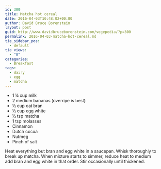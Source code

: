 ```yaml
---
id: 300
title: Matcha hot cereal
date: 2016-04-03T10:48:02+00:00
author: David Bruce Borenstein
layout: post
guid: http://www.davidbruceborenstein.com/vegepedia/?p=300
permalink: 2016-04-03-matcha-hot-cereal.md
tie_sidebar_pos:
  - default
tie_views:
  - "0"
categories:
  - Breakfast
tags:
  - dairy
  - egg
  - matcha
---
```

  * 1 ¼ cup milk
  * 2 medium bananas (overripe is best)
  * ½ cup oat bran
  * ½ cup egg white
  * ½ tsp matcha
  * 1 tsp molasses
  * Cinnamon
  * Dutch cocoa
  * Nutmeg
  * Pinch of salt

Heat everything but bran and egg white in a saucepan. Whisk thoroughly to break up matcha. When mixture starts to simmer, reduce heat to medium add bran and egg white in that order. Stir occasionally until thickened.